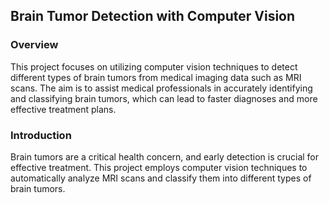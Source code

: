 ## Brain Tumor Detection with Computer Vision
### Overview

This project focuses on utilizing computer vision techniques to detect different types of brain tumors from medical imaging data such as MRI scans. The aim is to assist medical professionals in accurately identifying and classifying brain tumors, which can lead to faster diagnoses and more effective treatment plans.

### Introduction
Brain tumors are a critical health concern, and early detection is crucial for effective treatment. This project employs computer vision techniques to automatically analyze MRI scans and classify them into different types of brain tumors.

